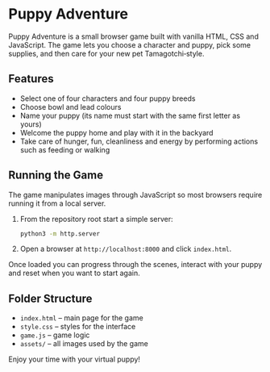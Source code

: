 # Puppy Adventure

Puppy Adventure is a small browser game built with vanilla HTML, CSS and JavaScript. The game lets you choose a character and puppy, pick some supplies, and then care for your new pet Tamagotchi‑style.

## Features
- Select one of four characters and four puppy breeds
- Choose bowl and lead colours
- Name your puppy (its name must start with the same first letter as yours)
- Welcome the puppy home and play with it in the backyard
- Take care of hunger, fun, cleanliness and energy by performing actions such as feeding or walking

## Running the Game
The game manipulates images through JavaScript so most browsers require running it from a local server.

1. From the repository root start a simple server:
   ```bash
   python3 -m http.server
   ```
2. Open a browser at `http://localhost:8000` and click `index.html`.

Once loaded you can progress through the scenes, interact with your puppy and reset when you want to start again.

## Folder Structure
- `index.html` – main page for the game
- `style.css` – styles for the interface
- `game.js` – game logic
- `assets/` – all images used by the game

Enjoy your time with your virtual puppy!

